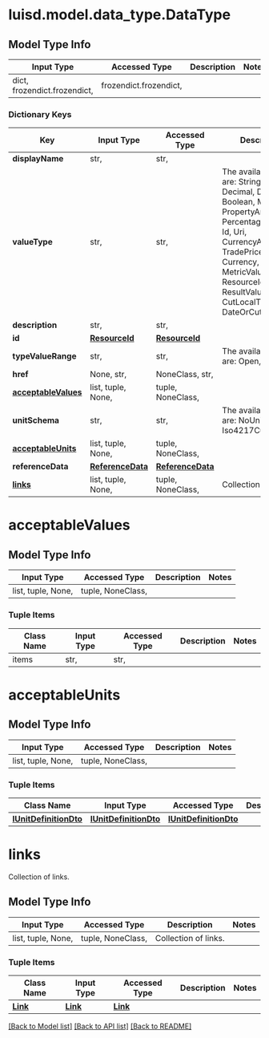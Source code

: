 # luisd.model.data_type.DataType

## Model Type Info
Input Type | Accessed Type | Description | Notes
------------ | ------------- | ------------- | -------------
dict, frozendict.frozendict,  | frozendict.frozendict,  |  | 

### Dictionary Keys
Key | Input Type | Accessed Type | Description | Notes
------------ | ------------- | ------------- | ------------- | -------------
**displayName** | str,  | str,  |  | 
**valueType** | str,  | str,  | The available values are: String, Int, Decimal, DateTime, Boolean, Map, List, PropertyArray, Percentage, Code, Id, Uri, CurrencyAndAmount, TradePrice, Currency, MetricValue, ResourceId, ResultValue, CutLocalTime, DateOrCutLabel | must be one of ["String", "Int", "Decimal", "DateTime", "Boolean", "Map", "List", "PropertyArray", "Percentage", "Code", "Id", "Uri", "CurrencyAndAmount", "TradePrice", "Currency", "MetricValue", "ResourceId", "ResultValue", "CutLocalTime", "DateOrCutLabel", ] 
**description** | str,  | str,  |  | 
**id** | [**ResourceId**](ResourceId.md) | [**ResourceId**](ResourceId.md) |  | 
**typeValueRange** | str,  | str,  | The available values are: Open, Closed | must be one of ["Open", "Closed", ] 
**href** | None, str,  | NoneClass, str,  |  | [optional] 
**[acceptableValues](#acceptableValues)** | list, tuple, None,  | tuple, NoneClass,  |  | [optional] 
**unitSchema** | str,  | str,  | The available values are: NoUnits, Basic, Iso4217Currency | [optional] must be one of ["NoUnits", "Basic", "Iso4217Currency", ] 
**[acceptableUnits](#acceptableUnits)** | list, tuple, None,  | tuple, NoneClass,  |  | [optional] 
**referenceData** | [**ReferenceData**](ReferenceData.md) | [**ReferenceData**](ReferenceData.md) |  | [optional] 
**[links](#links)** | list, tuple, None,  | tuple, NoneClass,  | Collection of links. | [optional] 

# acceptableValues

## Model Type Info
Input Type | Accessed Type | Description | Notes
------------ | ------------- | ------------- | -------------
list, tuple, None,  | tuple, NoneClass,  |  | 

### Tuple Items
Class Name | Input Type | Accessed Type | Description | Notes
------------- | ------------- | ------------- | ------------- | -------------
items | str,  | str,  |  | 

# acceptableUnits

## Model Type Info
Input Type | Accessed Type | Description | Notes
------------ | ------------- | ------------- | -------------
list, tuple, None,  | tuple, NoneClass,  |  | 

### Tuple Items
Class Name | Input Type | Accessed Type | Description | Notes
------------- | ------------- | ------------- | ------------- | -------------
[**IUnitDefinitionDto**](IUnitDefinitionDto.md) | [**IUnitDefinitionDto**](IUnitDefinitionDto.md) | [**IUnitDefinitionDto**](IUnitDefinitionDto.md) |  | 

# links

Collection of links.

## Model Type Info
Input Type | Accessed Type | Description | Notes
------------ | ------------- | ------------- | -------------
list, tuple, None,  | tuple, NoneClass,  | Collection of links. | 

### Tuple Items
Class Name | Input Type | Accessed Type | Description | Notes
------------- | ------------- | ------------- | ------------- | -------------
[**Link**](Link.md) | [**Link**](Link.md) | [**Link**](Link.md) |  | 

[[Back to Model list]](../../README.md#documentation-for-models) [[Back to API list]](../../README.md#documentation-for-api-endpoints) [[Back to README]](../../README.md)

